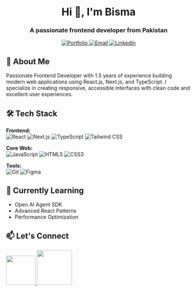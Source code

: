 <h1 align="center">Hi 👋, I'm Bisma</h1>
<h3 align="center">A passionate frontend developer from Pakistan</h3>

<p align="center">
  <a href="https://bismaarshad.vercel.app/" target="_blank">
    <img src="https://img.shields.io/badge/Portfolio-%23000000.svg?style=flat&logo=vercel&logoColor=white" alt="Portfolio"/>
  </a>
  <a href="mailto:bismaarshad975@gmail.com">
    <img src="https://img.shields.io/badge/Email-D14836?style=flat&logo=gmail&logoColor=white" alt="Email"/>
  </a>
  <a href="https://linkedin.com/in/bisma-arshad">
    <img src="https://img.shields.io/badge/LinkedIn-0077B5?style=flat&logo=linkedin&logoColor=white" alt="LinkedIn"/>
  </a>
</p>

## 🚀 About Me

Passionate Frontend Developer with 1.5 years of experience building modern web applications using React.js, Next.js, and TypeScript. I specialize in creating responsive, accessible interfaces with clean code and excellent user experiences.

## 🛠 Tech Stack

**Frontend:**  
![React](https://img.shields.io/badge/React-20232A?style=flat&logo=react&logoColor=61DAFB)
![Next.js](https://img.shields.io/badge/Next.js-000000?style=flat&logo=next.js&logoColor=white)
![TypeScript](https://img.shields.io/badge/TypeScript-007ACC?style=flat&logo=typescript&logoColor=white)
![Tailwind CSS](https://img.shields.io/badge/Tailwind_CSS-38B2AC?style=flat&logo=tailwind-css&logoColor=white)

**Core Web:**  
![JavaScript](https://img.shields.io/badge/JavaScript-F7DF1E?style=flat&logo=javascript&logoColor=black)
![HTML5](https://img.shields.io/badge/HTML5-E34F26?style=flat&logo=html5&logoColor=white)
![CSS3](https://img.shields.io/badge/CSS3-1572B6?style=flat&logo=css3&logoColor=white)

**Tools:**  
![Git](https://img.shields.io/badge/Git-F05032?style=flat&logo=git&logoColor=white)
![Figma](https://img.shields.io/badge/Figma-F24E1E?style=flat&logo=figma&logoColor=white)

## 📌 Currently Learning
- Open AI Agent SDK
- Advanced React Patterns
- Performance Optimization

## 📫 Let's Connect
<p align="left">
  <a href="https://twitter.com/bismaarshad_dev">
    <img src="https://img.shields.io/badge/Twitter-1DA1F2?style=flat&logo=twitter&logoColor=white" width="80"/>
  </a>
  <a href="https://instagram.com/bismaarshad07">
    <img src="https://img.shields.io/badge/Instagram-E4405F?style=flat&logo=instagram&logoColor=white" width="95"/>
  </a>
</p>
